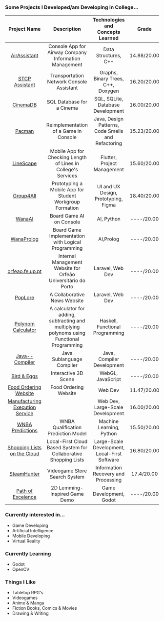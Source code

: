 ### Some Projects I Developed/am Developing in College...
|Project Name | Description|Technologies and Concepts Learned|Grade|Status|
|:----:|:--:|:--:|:--:|:--:|
|[AirAssistant](https://github.com/Pedro-CAB/aed2122_trabalho1)|Console App for Airway Company Information Management|Data Structures, C++|14.88/20.00|Public|
|[STCP Assistant](https://github.com/Pedro-CAB/aedProject2/tree/main)|Transportation Network Console Assistant|Graphs, Binary Trees, C++, Doxygen|16.20/20.00|Public|
|[CinemaDB](https://github.com/Pedro-CAB/CinemaBD)|SQL Database for a Cinema|SQL, SQLite, Database Development|16.00/20.00|Public|
|[Pacman](https://github.com/FEUP-LDTS-2021/ldts-project-assignment-g1102)|Reimplementation of a Game in Console|Java, Design Patterns, Code Smells and Refactoring|15.23/20.00|Public|
|[LineScape](https://github.com/LEIC-ES-2021-22/3LEIC02T5)|Mobile App for Checking Length of Lines in College's Services|Flutter, Project Management|15.60/20.00|Public|
|[Group4All](https://www.figma.com/proto/BAWQdh25iAYvMlHg9xhj2T/Group4All?type=design&node-id=229-76&t=VPt2h9oMod3SIYx9-0&scaling=scale-down&page-id=0%3A1&starting-point-node-id=28%3A90&show-proto-sidebar=1)|Prototyping a Mobile App for Student Workgroup Formation|UI and UX Design, Prototyping, Figma|18.40/20.00|Public|
|[WanaAI](https://github.com/Pedro-CAB/IA-Project)|Board Game AI on Console|AI, Python|----/20.00|Private|
|[WanaProlog](https://github.com/Pedro-CAB/PFL-Project2)|Board Game Implementation with Logical Programming|AI,Prolog|----/20.00|Private|
|[orfeao.fe.up.pt](https://github.com/Pedro-CAB/projeto-integrador)|Internal Management Website for Orfeão Universitário do Porto|Laravel, Web Dev|----/20.00|Private|
|[PopLore]()| A Collaborative News Website|Laravel, Web Dev|----/20.00|Private|
|[Polynom Calculator]()| A calculator for adding, subtracting and multiplying polynoms using Functional Programming|Haskell, Functional Programming|----/20.00|Private|
|[Java-- Compiler]()|Java Sublanguage Compiler|Java, Compiler Development|----/20.00|Private|
|[Bird & Eggs]()|Interactive 3D Scene|WebGL, JavaScript|----/20.00|Private|
|[Food Ordering Website](https://github.com/pedronunomacedo/LTW-Project)|Food Ordering Website|Web Dev|11.47/20.00|Public|
|[Manufacturing Execution Service](https://github.com/FEUP-MEIC-DS-2023-1MEIC03/MES)||Web Dev, Large-Scale Development|16.00/20.00|Private|
|[WNBA Predictions](https://github.com/Pedro-CAB/AC-Project)|WNBA Qualification Prediction Model|Machine Learning, Python|15.50/20.00|Public|
|[Shopping Lists on the Cloud](https://github.com/Pedro-CAB/AC-Project)|Local-First Cloud Based System for Collaborative Shopping Lists|Large-Scale Development, Local-First Software|16.80/20.00|Public|
|[SteamHunter](https://github.com/Pedro-CAB/PRI-Project)|Videogame Store Search System|Information Recovery and Processing|17.4/20.00|Public|
|[Path of Excelence](https://github.com/Pedro-CAB/DDJD-Demo/tree/main)| 2D Lemming-Inspired Game Demo |Game Development, Godot|----/20.00|Private|

### Currently interested in...
- Game Developing
- Artificial Intelligence
- Mobile Developing
- Virtual Reality

### Currently Learning
- Godot
- OpenCV

### Things I Like
- Tabletop RPG's
- Videogames
- Anime & Manga
- Fiction Books, Comics & Movies
- Drawing & Writing

<!---
Pedro-CAB/Pedro-CAB is a ✨ special ✨ repository because its `README.md` (this file) appears on your GitHub profile.
You can click the Preview link to take a look at your changes.
--->
